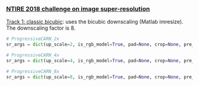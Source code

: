 ### [NTIRE 2018 challenge on image super-resolution](http://www.vision.ee.ethz.ch/ntire18/#challenge)

[Track 1: classic bicubic](https://competitions.codalab.org/competitions/18015):
uses the bicubic downscaling (Matlab imresize). The downscaling factor is 8.

```python
# ProgressiveCARN_2x
sr_args = dict(up_scale=2, is_rgb_model=True, pad=None, crop=None, pre_upscale=False, merge_source=True, resample_kernel='Point', is_caffe_model=False, normalize_mean=None, normalize_std=None, dynamic_range=1)

# ProgressiveCARN_4x
sr_args = dict(up_scale=4, is_rgb_model=True, pad=None, crop=None, pre_upscale=False, merge_source=True, resample_kernel='Point', is_caffe_model=False, normalize_mean=None, normalize_std=None, dynamic_range=1)

# ProgressiveCARN_8x
sr_args = dict(up_scale=8, is_rgb_model=True, pad=None, crop=None, pre_upscale=False, merge_source=True, resample_kernel='Point', is_caffe_model=False, normalize_mean=None, normalize_std=None, dynamic_range=1)
```
